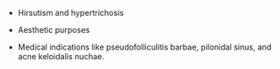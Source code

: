 - Hirsutism and hypertrichosis

- Aesthetic purposes

- Medical indications like pseudofolliculitis barbae, pilonidal sinus, and acne keloidalis nuchae.